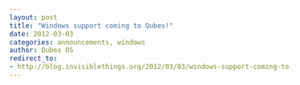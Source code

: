 ```yaml
---
layout: post
title: "Windows support coming to Qubes!"
date: 2012-03-03
categories: announcements, windows
author: Qubes OS
redirect_to:
- http://blog.invisiblethings.org/2012/03/03/windows-support-coming-to-qubes.html
---
```

